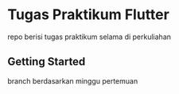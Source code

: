 # Tugas Praktikum Flutter

repo berisi tugas praktikum selama di perkuliahan

## Getting Started

branch berdasarkan minggu pertemuan
